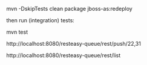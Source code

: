 mvn -DskipTests clean package  jboss-as:redeploy

then run (integration) tests:

mvn test

http://localhost:8080/resteasy-queue/rest/push/22,31

http://localhost:8080/resteasy-queue/rest/list